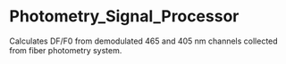 # Photometry_Signal_Processor
Calculates DF/F0 from demodulated 465 and 405 nm channels collected from fiber photometry system.
